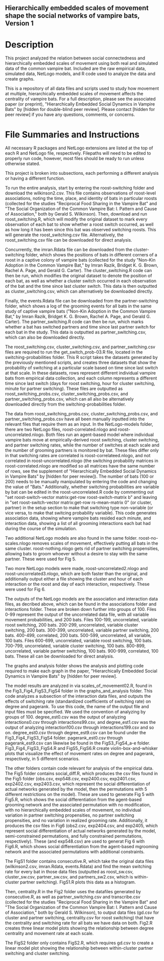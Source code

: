 ## Hierarchically embedded scales of movement shape the social networks of vampire bats, Version 1

# Description
This project analyzed the relation between social connectedness and hierarchically embedded scales of movement using both real and simulated data of the common vampire bat. Included are the raw empirical data, simulated data, NetLogo models, and R code used to analyze the data and create graphs.

This is a repository of all data files and scripts used to study how movement at multiple, hierarchically embedded scales of movement affects the centrality of vampire bats. For a full description, please see the associated paper (or preprint), "Hierarchically Embedded Social Dynamics in Vampire Bats" by [hidden for double-blind peer review]. Please contact [hidden for peer review] if you have any questions, comments, or concerns.

# File Summaries and Instructions

All necessary R packages and NetLogo extensions are listed at the top of each R and NetLogo file, respectively. Filepaths will need to be edited to properly run code, however, most files should be ready to run unless otherwise stated.

This project is broken into subsections, each performing a different analysis or having a different function.

To run the entire analysis, start by entering the roost-switching folder and download the wilkinson2.csv. This file contains observations of roost-level associations, noting the time, place, and identity of bats in particular roosts (collected for the studies "Reciprocal Food Sharing in the Vampire Bat" and "The Social Organization of the Common Vampire Bat: I. Pattern and Cause of Association," both by Gerald S. Wilkinson). Then, download and run roost_switching.R, which will modify the original dataset to mark every observation of each bat to show whether a roost switch occurred, as well as how long it has been since this bat was observed switching roosts. This will generate the roost_switching.csv file. Alternatively, the roost_switching.csv file can be downloaded for direct analysis.

Concurrently, the imran.Rdata file can be downloaded from the cluster-switching folder, which shows the positions of bats in different corners of a roost in a captive colony of vampire bats (collected for the study "Non-Kin Adoption in the Common Vampire Bat," by Imran Razik, Bridget K. G. Brown, Rachel A. Page, and Gerald G. Carter). The cluster_switching.R code can then be run, which modifies the original dataset to denote the position of each bat, as well as whether a cluster switch occurred in each observation of the bat and the time since last cluster switch. This data is then outputted as cluster_switching.csv, which can alternatively be downloaded directly.

Finally, the events.Rdata file can be downloaded from the partner-switching folder, which shows a log of the grooming events for all bats in the same study of captive vampire bats ("Non-Kin Adoption in the Common Vampire Bat," by Imran Razik, Bridget K. G. Brown, Rachel A. Page, and Gerald G. Carter). The partner_switching.R code can then be run, which marks whether a bat has switched partners and time since last partner switch for each bat in the study. This data is outputted as partner_switching.csv, which can also be downloaded directly.

The roost_switching.csv, cluster_switching.csv, and partner_switching.csv files are required to run the get_switch_prob-03.R file, located in the switching-probabilities folder. This R script takes the datasets generated by the previously mentioned scripts, and creates three datasets that show the probability of switching at a particular scale based on time since last switch at that scale. In these datasets, rows represent different individual vampire bats from empirical data collection, and each column represents a different time since last switch (days for roost switching, hour for cluster switching, minute for partner switching). These files are outputted as roost_switching_probs.csv, cluster_switching_probs.csv, and partner_switching_probs.csv, which can all also be alternatively downloaded directly from the switching-probabilities folder.

The data from roost_switching_probs.csv, cluster_switching_probs.csv, and partner_switching_probs.csv have all been manually inputted into the relevant files that require them as an input. In the NetLogo-models folder, there are two NetLogo files, roost-correlated.nlogo and roost-uncorrelated.nlogo. Both files run an agent-based model where individual vampire bats move at empirically-derived roost switching, cluster switching, and partner switching rates, while the number of switches at each scale and the number of grooming partners is monitored by bat. These files differ only in that switching rates are correlated is roost-correlateed.nlogo, and not correlated in roost-uncorrelated.nlogo (the switching probability matrices in roost-correlated.nlogo are modified so all matrices have the same number of rows, see the supplement of "Hierarchically Embedded Social Dynamics in Vampire Bats" by [hidden for peer review]). The number of bats (100 or 200) needs to be manually manipulated by entering the code and changing the value of "Bats." Additionally, whether switching probabilities are variable by bat can be edited in the roost-uncorrelated.R code by commenting out "set roost-switch-vector matrix:get-row  roost-switch-matrix b" and leaving in "set roost-switch-vector matrix:get-row rs-mean-matrix 0" (or cluster, partner) in the setup section to make that switching type non-variable (or vice versa, to make that switcing probability variable). This code generates association data, showing where vampire bats resided each minute, and interaction data, showing a list of all grooming interactions each bat had during the course of the simulation.

Two additional NetLogo models are also found in the same folder. roost-no-scales.nlogo removes scales of movement, effectively putting all bats in the same cluster. roost-nothing.nlogo gets rid of partner switching propensities, allowing bats to groom whoever without a desire to stay with the same partner. These were used for Fig 5.

Two more NetLogo models were made, roost-uncorrelated2.nlogo and roost-uncorrelated3.nlogo, which are both faster than the original, and additionally output either a file showing the cluster and hour of each interaction or the roost and day of each interaction, respectively. These were used for Fig 6.

The outputs of the NetLogo models are the association and interaction data files, as decribed above, which can be found in the associations folder and interactions folder. These are broken down further into groups of 100. Files 0-99 represent the output of the uncorrelated data file, with all variable movement probabilities, and 200 bats. Files 100-199, uncorrelated, variable roost switching, 200 bats. 200-299, uncorrelated, variable cluster switching, 200 bats. 300-399, uncorrelated, variable partner switching, 200 bats. 400-499, correlated, 200 bats. 500-599, uncorrelated, all variable, 100 bats. Files 600-699, uncorrelated, variable roost switching, 100 bats. 700-799, uncorrelated, variable cluster switching, 100 bats. 800-899, uncorrelated, variable partner switching, 100 bats. 900-999, correlated, 100 bats. These all can be downloaded for direct analysis.

The graphs and analysis folder shows the analysis and plotting code required to make each graph in the paper, "Hierarchically Embedded Social Dynamics in Vampire Bats" by [hidden for peer review].

The model results are analyzed in via scales_of_movement02.R, found in the Fig3_Fig4_FigS3_FigS4 folder in the graphs_and_analysis folder. This code analyzes a subsection of the interaction data files, and outputs the effects of switching rate (standardized coefficients of switching rate) on degree and pagerank. To use this code, the name of the output file and input files must be specified. We used the convention of analyzing by groups of 100. degree_est0.csv was the output of analyzing interactions0.csv through interactions99.csv, and degree_est1.csv was the output of analyzing interaction100.csv through interactions199.csv and so on. degree_est0.csv through degree_est9.csv can be found under the Fig3_Fig4_FigS3_FigS4 folder. pagerank_est0.csv through pagerank_est9.csv can likewise be found in the FigS3_FigS4_a-e folder. Fig3_Fig4_FigS3_FigS4.R and FigS5_FigS6.R create violin-box-and-whisker plots that visualize the effect of movement rates on degree and pagerank, respectively, in 5 different scenarios.

The other folders contain code relevant for analysis of the empirical data. The Fig5 folder contains social_diff.R, which produces the csv files found in the Fig5 folder (obs.csv, exp548.csv, exp2400.csv, exp2401.csv, exp2402.csv, exp2403.csv, which represent the social differentiation of actual networks generated by the model, then the permutations with 5 different restrictions on the model). These are used to generate Fig 5 with Fig5.R, which shows the social differentiation from the agent-based grooming network and the associated permutation with no modification, with no hierarchically embedded scales of movement, no individual variation in partner switching propensities, no partner switching propensities, and no variation in realized grooming rate. Additionally, it produces the csv files in Fig6 (obs2.csv, exp2404.csv, and exp2405, which represent social differentiation of actual networks generated by the model, semi-constrained permutations, and fully constrained permutations, respectively). These (and exp548.csv) are used to generat Fig 6 with Fig6.R, which shows social differentiation from the agent-based mgrooming network and the associated permutations with additional constraints.

The FigS1 folder contains consecutive.R, which take the original data files (wilkinson2.csv, imran.Rdata, events.Rdata) and find the mean switching rate for every bat in those data files (outputted as roost_sw.csv, cluster_sw.csv, partner_sw.csv, and partners_sw2.csv, which is within-cluster partner switching). FigS1.R plots this data as a histogram.

Then, centrality.R in the Fig2 folder uses the datafiles generated by consecutive.R, as well as partner_switching.csv and transcribe.csv (collected for the studies "Reciprocal Food Sharing in the Vampire Bat" and "The Social Organization of the Common Vampire Bat: I. Pattern and Cause of Association," both by Gerald S. Wilkinson), to output data files (gd.csv for cluster and partner switching, centrality.csv for roost switching) that have the centrality and switching rate for all bats we have data on both. Fig2.R creates three linear model plots showing the relationship between degree centrality and movement rate at each scale.

The FigS2 folder only contains FigS2.R, which requires gd.csv to create a linear model plot showing the relationship between within-cluster partner switching and cluster switching.
